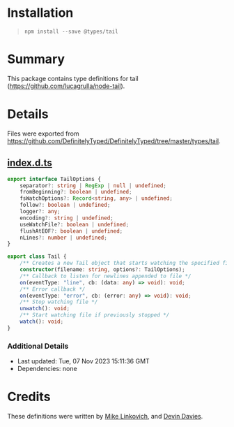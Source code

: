 # Installation
> `npm install --save @types/tail`

# Summary
This package contains type definitions for tail (https://github.com/lucagrulla/node-tail).

# Details
Files were exported from https://github.com/DefinitelyTyped/DefinitelyTyped/tree/master/types/tail.
## [index.d.ts](https://github.com/DefinitelyTyped/DefinitelyTyped/tree/master/types/tail/index.d.ts)
````ts
export interface TailOptions {
    separator?: string | RegExp | null | undefined;
    fromBeginning?: boolean | undefined;
    fsWatchOptions?: Record<string, any> | undefined;
    follow?: boolean | undefined;
    logger?: any;
    encoding?: string | undefined;
    useWatchFile?: boolean | undefined;
    flushAtEOF?: boolean | undefined;
    nLines?: number | undefined;
}

export class Tail {
    /** Creates a new Tail object that starts watching the specified file immediately. */
    constructor(filename: string, options?: TailOptions);
    /** Callback to listen for newlines appended to file */
    on(eventType: "line", cb: (data: any) => void): void;
    /** Error callback */
    on(eventType: "error", cb: (error: any) => void): void;
    /** Stop watching file */
    unwatch(): void;
    /** Start watching file if previously stopped */
    watch(): void;
}

````

### Additional Details
 * Last updated: Tue, 07 Nov 2023 15:11:36 GMT
 * Dependencies: none

# Credits
These definitions were written by [Mike Linkovich](https://github.com/spacejack), and [Devin Davies](https://github.com/devindavies).
